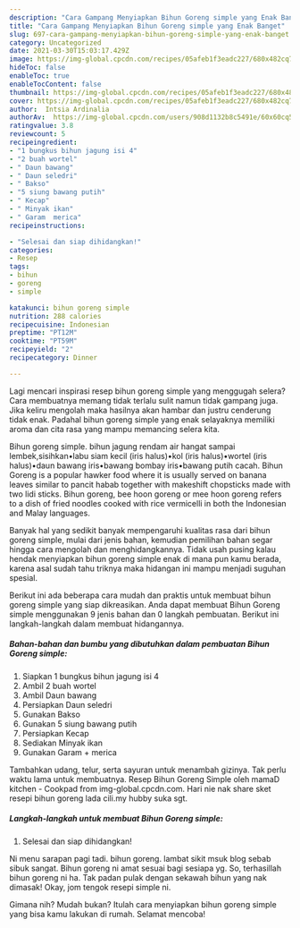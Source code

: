 ```yaml
---
description: "Cara Gampang Menyiapkan Bihun Goreng simple yang Enak Banget"
title: "Cara Gampang Menyiapkan Bihun Goreng simple yang Enak Banget"
slug: 697-cara-gampang-menyiapkan-bihun-goreng-simple-yang-enak-banget
category: Uncategorized
date: 2021-03-30T15:03:17.429Z
image: https://img-global.cpcdn.com/recipes/05afeb1f3eadc227/680x482cq70/bihun-goreng-simple-foto-resep-utama.jpg
hideToc: false
enableToc: true
enableTocContent: false
thumbnail: https://img-global.cpcdn.com/recipes/05afeb1f3eadc227/680x482cq70/bihun-goreng-simple-foto-resep-utama.jpg
cover: https://img-global.cpcdn.com/recipes/05afeb1f3eadc227/680x482cq70/bihun-goreng-simple-foto-resep-utama.jpg
author:  Intsia Ardinalia
authorAv:  https://img-global.cpcdn.com/users/908d1132b8c5491e/60x60cq50/avatar.jpg
ratingvalue: 3.8
reviewcount: 5
recipeingredient:
- "1 bungkus bihun jagung isi 4"
- "2 buah wortel"
- " Daun bawang"
- " Daun seledri"
- " Bakso"
- "5 siung bawang putih"
- " Kecap"
- " Minyak ikan"
- " Garam  merica"
recipeinstructions:

- "Selesai dan siap dihidangkan!"
categories:
- Resep
tags:
- bihun
- goreng
- simple

katakunci: bihun goreng simple 
nutrition: 288 calories
recipecuisine: Indonesian
preptime: "PT12M"
cooktime: "PT59M"
recipeyield: "2"
recipecategory: Dinner

---
```



Lagi mencari inspirasi resep bihun goreng simple yang menggugah selera? Cara membuatnya memang tidak terlalu sulit namun tidak gampang juga. Jika keliru mengolah maka hasilnya akan hambar dan justru cenderung tidak enak. Padahal bihun goreng simple yang enak selayaknya memiliki aroma dan cita rasa yang mampu memancing selera kita.


Bihun goreng simple. bihun jagung rendam air hangat sampai lembek,sisihkan•labu siam kecil (iris halus)•kol (iris halus)•wortel (iris halus)•daun bawang iris•bawang bombay iris•bawang putih cacah. Bihun Goreng is a popular hawker food where it is usually served on banana leaves similar to pancit habab together with makeshift chopsticks made with two lidi sticks. Bihun goreng, bee hoon goreng or mee hoon goreng refers to a dish of fried noodles cooked with rice vermicelli in both the Indonesian and Malay languages.

Banyak hal yang sedikit banyak mempengaruhi kualitas rasa dari bihun goreng simple, mulai dari jenis bahan, kemudian pemilihan bahan segar hingga cara mengolah dan menghidangkannya. Tidak usah pusing kalau hendak menyiapkan bihun goreng simple enak di mana pun kamu berada, karena asal sudah tahu triknya maka hidangan ini mampu menjadi suguhan spesial.


Berikut ini ada beberapa cara mudah dan praktis untuk membuat bihun goreng simple yang siap dikreasikan. Anda dapat membuat Bihun Goreng simple menggunakan 9 jenis bahan dan 0 langkah pembuatan. Berikut ini langkah-langkah dalam membuat hidangannya.

<!--inarticleads1-->

##### Bahan-bahan dan bumbu yang dibutuhkan dalam pembuatan Bihun Goreng simple:

1. Siapkan 1 bungkus bihun jagung isi 4
1. Ambil 2 buah wortel
1. Ambil  Daun bawang
1. Persiapkan  Daun seledri
1. Gunakan  Bakso
1. Gunakan 5 siung bawang putih
1. Persiapkan  Kecap
1. Sediakan  Minyak ikan
1. Gunakan  Garam + merica


Tambahkan udang, telur, serta sayuran untuk menambah gizinya. Tak perlu waktu lama untuk membuatnya. Resep Bihun Goreng Simple oleh mamaD kitchen - Cookpad from img-global.cpcdn.com. Hari nie nak share sket resepi bihun goreng lada cili.my hubby suka sgt. 

<!--inarticleads2-->

##### Langkah-langkah untuk membuat Bihun Goreng simple:


1. Selesai dan siap dihidangkan!

Ni menu sarapan pagi tadi. bihun goreng. lambat sikit msuk blog sebab sibuk sangat. Bihun goreng ni amat sesuai bagi sesiapa yg. So, terhasillah bihun goreng ni ha. Tak padan pulak dengan sekawah bihun yang nak dimasak! Okay, jom tengok resepi simple ni. 

Gimana nih? Mudah bukan? Itulah cara menyiapkan bihun goreng simple yang bisa kamu lakukan di rumah. Selamat mencoba!
